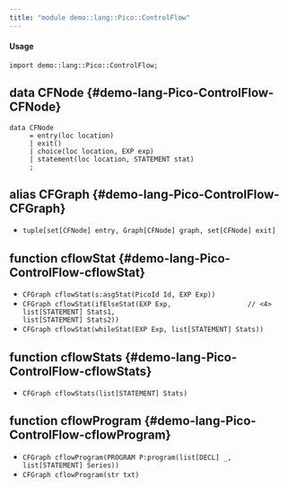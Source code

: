 ```yaml
---
title: "module demo::lang::Pico::ControlFlow"
---
```


#### Usage

`import demo::lang::Pico::ControlFlow;`


## data CFNode {#demo-lang-Pico-ControlFlow-CFNode}

```rascal
data CFNode  
     = entry(loc location)
     | exit()
     | choice(loc location, EXP exp)
     | statement(loc location, STATEMENT stat)
     ;
```

## alias CFGraph {#demo-lang-Pico-ControlFlow-CFGraph}

* `tuple[set[CFNode] entry, Graph[CFNode] graph, set[CFNode] exit]`

## function cflowStat {#demo-lang-Pico-ControlFlow-cflowStat}

* ``CFGraph cflowStat(s:asgStat(PicoId Id, EXP Exp))``
* ``CFGraph cflowStat(ifElseStat(EXP Exp,                   // <4>                                            list[STATEMENT] Stats1,                               list[STATEMENT] Stats2))``
* ``CFGraph cflowStat(whileStat(EXP Exp, list[STATEMENT] Stats))``

## function cflowStats {#demo-lang-Pico-ControlFlow-cflowStats}

* ``CFGraph cflowStats(list[STATEMENT] Stats)``

## function cflowProgram {#demo-lang-Pico-ControlFlow-cflowProgram}

* ``CFGraph cflowProgram(PROGRAM P:program(list[DECL] _, list[STATEMENT] Series))``
* ``CFGraph cflowProgram(str txt)``

